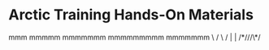 # Arctic Training Hands-On Materials
   
   mmm
  mmmmm
 mmmmmmm
mmmmmmmmm
 mmmmmmm
  \   /
   \ /
    |
    | \/\*///\\*/


